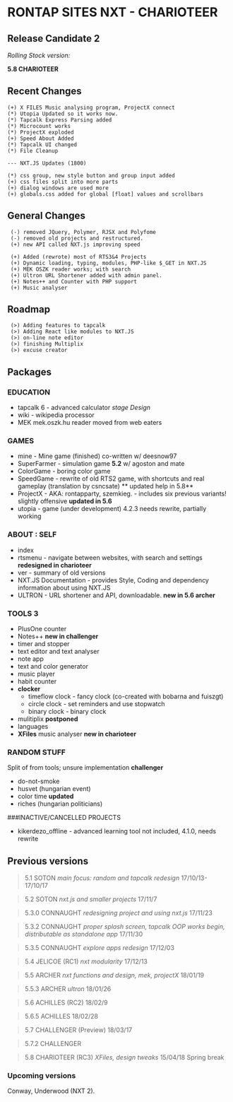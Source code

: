# RONTAP SITES NXT - CHARIOTEER 
## Release Candidate 2

*Rolling Stock version:*

**5.8 CHARIOTEER**

## Recent Changes
```
(+) X FILES Music analysing program, ProjectX connect
(*) Utopia Updated so it works now.
(*) Tapcalk Express Parsing added
(*) Microcount works
(*) ProjectX exploded
(+) Speed About Added
(*) Tapcalk UI changed
(*) File Cleanup

--- NXT.JS Updates (1800)

(*) css group, new style button and group input added
(+) css files split into more parts
(+) dialog windows are used more
(+) globals.css added for global [float] values and scrollbars
```

## General Changes
```
 (-) removed JQuery, Polymer, RJSX and Polyfome
 (-) removed old projects and restructured.
 (+) new API called NXT.js improving speed

 (+) Added (rewrote) most of RTS3&4 Projects
 (+) Dynamic loading, typing, modules, PHP-like $_GET in NXT.JS
 (+) MEK OSZK reader works; with search
 (+) Ultron URL Shortener added with admin panel.
 (+) Notes++ and Counter with PHP support
 (+) Music analyser

```
## Roadmap
```
 (>) Adding features to tapcalk
 (>) Adding React like modules to NXT.JS
 (>) on-line note editor
 (>) finishing Multiplix
 (>) excuse creator
```
## Packages

### EDUCATION
* tapcalk 6 - advanced calculator _stage Design_
* wiki - wikipedia processor
* MEK mek.oszk.hu reader  moved from web eaters

### GAMES
* mine - Mine game (finished)   co-written w/ deesnow97
* SuperFarmer - simulation game **5.2** w/ agoston and mate
* ColorGame - boring color game
* SpeedGame - rewrite of old RTS2 game, with shortcuts and real gameplay (translation by csncsate) ** updated help in 5.8**
* ProjectX - AKA: rontapparty, szemkieg. - includes six previous variants! slightly offensive **updated in 5.6**
* utopia - game  (under development) 4.2.3 needs rewrite, partially working


### ABOUT : SELF
* index 
* rtsmenu - navigate between websites, with search and settings **redesigned in charioteer**
* ver -  summary of old versions
* NXT.JS Documentation - provides Style, Coding and dependency information about using NXT.JS 
* ULTRON - URL shortener and API, downloadable. **new in 5.6 archer**

### TOOLS 3
* PlusOne counter 
* Notes++ **new in challenger**
* timer and stopper
* text editor and text analyser
* note app
* text and color generator
* music player
* habit counter
* **clocker**
  * timeflow clock -  fancy clock (co-created with bobarna and fuiszgt)
  * circle clock - set reminders and use stopwatch
  * binary clock - binary clock
* mulitiplix **postponed**
* languages
* **XFiles** music analyser **new in charioteer**

### RANDOM STUFF
Split of from tools; unsure implementation **challenger**
* do-not-smoke
* husvet (hungarian event)
* color time **updated**
* riches (hungarian politicians)


###INACTIVE/CANCELLED PROJECTS
* kikerdezo_offline - advanced learning tool not included, 4.1.0, needs rewrite

## Previous versions
> 5.1 SOTON _main focus: random and tapcalk redesign_ 17/10/13-17/10/17

> 5.2 SOTON _nxt.js and smaller projects_ 17/11/7

> 5.3.0 CONNAUGHT _redesigning project and using nxt.js_ 17/11/23

> 5.3.2 CONNAUGHT _proper splash screen, tapcalk OOP works begin, distributable as standalone app_ 17/11/30

> 5.3.5 CONNAUGHT _explore apps redesign_ 17/12/03

> 5.4 JELICOE (RC1) _nxt modularity_ 17/12/13

> 5.5 ARCHER _nxt functions and design, mek, projectX_   18/01/19

> 5.5.3 ARCHER _ultron_   18/01/26

> 5.6 ACHILLES (RC2) 18/02/9

> 5.6.5 ACHILLES 18/02/28

> 5.7 CHALLENGER (Preview) 18/03/17

> 5.7.2 CHALLENGER 

> 5.8 CHARIOTEER (RC3) _XFiles, design tweaks_ 15/04/18 Spring break

### Upcoming versions
Conway, Underwood (NXT 2).
